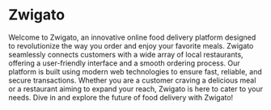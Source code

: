 # Zwigato

Welcome to Zwigato, an innovative online food delivery platform designed to revolutionize the way you order and enjoy your favorite meals. Zwigato seamlessly connects customers with a wide array of local restaurants, offering a user-friendly interface and a smooth ordering process. Our platform is built using modern web technologies to ensure fast, reliable, and secure transactions. Whether you are a customer craving a delicious meal or a restaurant aiming to expand your reach, Zwigato is here to cater to your needs. Dive in and explore the future of food delivery with Zwigato!
